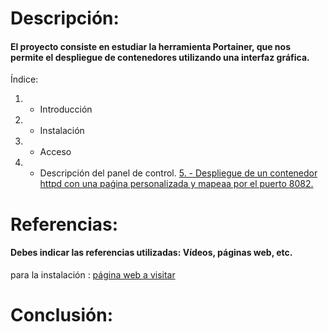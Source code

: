 # Descripción:
#### El proyecto consiste en estudiar la herramienta Portainer, que nos permite el despliegue de contenedores utilizando una interfaz gráfica.
Índice:
1. - Introducción
2. - Instalación
3. - Acceso 
4. - Descripción del panel de control.
[5. - Despliegue de un contenedor httpd con una paǵina personalizada y mapeaa por el puerto 8082.](./1-introduccion.md)

# Referencias:
#### Debes indicar las referencias utilizadas: Vídeos, páginas web, etc.
para la instalación : [página web a visitar][enlace]


[enlace]: https://domology.es/instalacion-docker-parte-1-dockerportainer/

# Conclusión:

